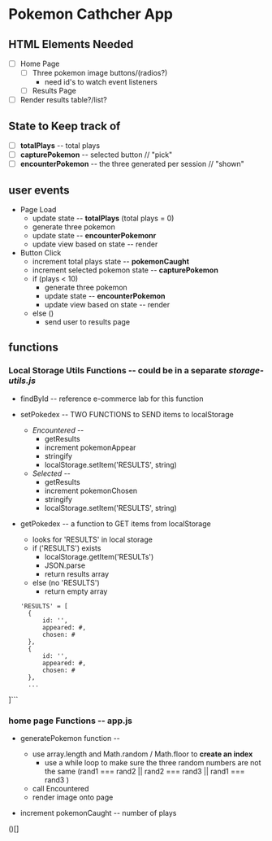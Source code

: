 # Pokemon Cathcher App

## HTML Elements Needed
- [ ] Home Page
  - [ ] Three pokemon image buttons/(radios?)
    * need id's to watch event listeners
  - [ ] Results Page
- [ ] Render results table?/list?

## State to Keep track of
- [ ] **totalPlays** -- total plays
- [ ] **capturePokemon** -- selected button // "pick"
- [ ] **encounterPokemon** -- the three generated per session // "shown"

## user events
* Page Load
  * update state -- **totalPlays** (total plays = 0)
  * generate three pokemon 
  * update state -- **encounterPokemonr**
  * update view based on state -- render
* Button Click
  * increment total plays state -- **pokemonCaught**
  * increment selected pokemon state -- **capturePokemon**
  * if (plays < 10) 
      * generate three pokemon 
      * update state -- **encounterPokemon**
      * update view based on state -- render
  * else () 
    * send user to results page


## functions


### Local Storage Utils Functions -- could be in a separate *storage-utils.js*
* findById -- reference e-commerce lab for this function
* setPokedex -- TWO FUNCTIONS to SEND items to localStorage 
  * *Encountered* -- 
    * getResults
    * increment pokemonAppear
    * stringify
    * localStorage.setItem('RESULTS', string)
  * *Selected* -- 
    * getResults
    * increment pokemonChosen
    * stringify
    * localStorage.setItem('RESULTS', string)
* getPokedex -- a function to GET items from localStorage 
  * looks for 'RESULTS' in local storage
  * if ('RESULTS') exists 
    * localStorage.getItem('RESULTs')
    * JSON.parse
    * return results array
  * else (no 'RESULTS')
    * return empty array

  ```
  'RESULTS' = [
    {
        id: '',
        appeared: #,
        chosen: #
    },
    {
        id: '',
        appeared: #,
        chosen: #
    },
    ...
]```


### home page Functions -- app.js

* generatePokemon function -- 
  * use array.length and Math.random / Math.floor to **create an index**
    *  use a while loop to make sure the three random numbers are not the same
    (rand1 === rand2 || rand2 === rand3 || rand1 === rand3 )
  * call Encountered 
  * render image onto page



* increment pokemonCaught -- number of plays



()[]





